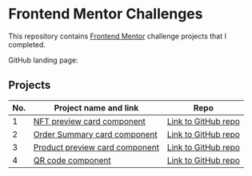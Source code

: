 # Frontend Mentor Challenges

This repository contains [Frontend Mentor](https://www.frontendmentor.io/challenges) challenge projects that I completed.

GitHub landing page: 

## Projects

| No. | Project name and link                                                                             | Repo |
| --- | ------------------------------------------------------------------------------------------------- | ---- |
| 1   | [NFT preview card component](https://kuushal.github.io/frontend-mentor/nft-preview-card-component/)         | [Link to GitHub repo](https://github.com/kuushal/frontend-mentor/tree/main/nft-preview-card-component) |
| 2   | [Order Summary card component](https://kuushal.github.io/frontend-mentor/order-summary-component)         | [Link to GitHub repo](https://github.com/kuushal/frontend-mentor/tree/main/order-summary-component) |
| 3   | [Product preview card component](https://kuushal.github.io/frontend-mentor/product-preview-card-component-main)         | [Link to GitHub repo](https://github.com/kuushal/frontend-mentor/tree/main/product-preview-card-component-main) |
| 4   | [QR code component ](https://kuushal.github.io/frontend-mentor/qr-code-components/)         | [Link to GitHub repo](https://github.com/kuushal/frontend-mentor/tree/main/qr-code-components) |
